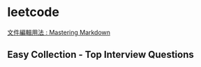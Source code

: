 # leetcode
[文件編輯用法 : Mastering Markdown](https://guides.github.com/features/mastering-markdown/)
## Easy Collection - Top Interview Questions
###
